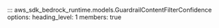 ::: aws_sdk_bedrock_runtime.models.GuardrailContentFilterConfidence
    options:
        heading_level: 1
        members: true
